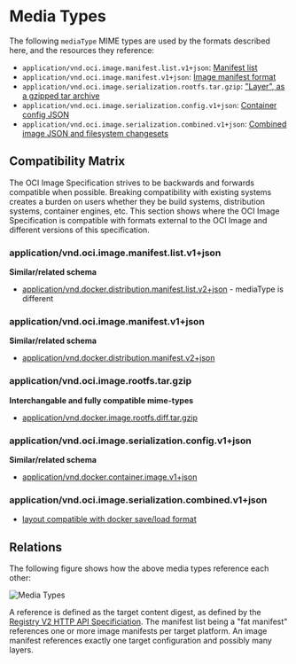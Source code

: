 # Media Types

The following `mediaType` MIME types are used by the formats described here, and the resources they reference:

- `application/vnd.oci.image.manifest.list.v1+json`: [Manifest list](manifest.md#manifest-list)
- `application/vnd.oci.image.manifest.v1+json`: [Image manifest format](manifest.md#image-manifest)
- `application/vnd.oci.image.serialization.rootfs.tar.gzip`: ["Layer", as a gzipped tar archive](serialization.md#creating-an-image-filesystem-changeset)
- `application/vnd.oci.image.serialization.config.v1+json`: [Container config JSON](serialization.md#image-json-description)
- `application/vnd.oci.image.serialization.combined.v1+json`: [Combined image JSON and filesystem changesets](serialization.md#combined-image-json--filesystem-changeset-format)

## Compatibility Matrix

The OCI Image Specification strives to be backwards and forwards compatible when possible.
Breaking compatibility with existing systems creates a burden on users whether they be build systems, distribution systems, container engines, etc.
This section shows where the OCI Image Specification is compatible with formats external to the OCI Image and different versions of this specification.

### application/vnd.oci.image.manifest.list.v1+json

**Similar/related schema**

- [application/vnd.docker.distribution.manifest.list.v2+json](https://github.com/docker/distribution/blob/master/docs/spec/manifest-v2-2.md#manifest-list) - mediaType is different

### application/vnd.oci.image.manifest.v1+json

**Similar/related schema**

- [application/vnd.docker.distribution.manifest.v2+json](https://github.com/docker/distribution/blob/master/docs/spec/manifest-v2-2.md#image-manifest-field-descriptions)

### application/vnd.oci.image.rootfs.tar.gzip

**Interchangable and fully compatible mime-types**

- [application/vnd.docker.image.rootfs.diff.tar.gzip](https://github.com/docker/docker/blob/master/image/spec/v1.md#creating-an-image-filesystem-changeset)

### application/vnd.oci.image.serialization.config.v1+json

**Similar/related schema**

- [application/vnd.docker.container.image.v1+json](https://github.com/docker/docker/blob/master/image/spec/v1.md#image-json-description)

### application/vnd.oci.image.serialization.combined.v1+json

- [layout compatible with docker save/load format](https://github.com/opencontainers/image-spec/blob/master/serialization.md#combined-image-json--filesystem-changeset-format)

## Relations

The following figure shows how the above media types reference each other:

<img src="media-types.png" alt="Media Types"/>

A reference is defined as the target content digest, as defined by the [Registry V2 HTTP API Specificiation](https://docs.docker.com/registry/spec/api/#digest-parameter). The manifest list being a "fat manifest" references one or more image manifests per target platform. An image manifest references exactly one target configuration and possibly many layers.
